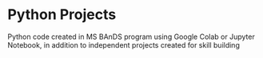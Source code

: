 # Python Projects
Python code created in MS BAnDS program using Google Colab or Jupyter Notebook, in addition to independent projects created for skill building
